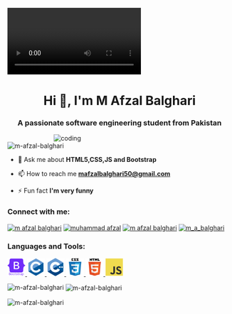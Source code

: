 ![logo](https://github.com/M-Afzal-Balghari/M-Afzal-Balghari/blob/main/M%20%20Afzal%20Balghari.mp4)

<h1 align="center">Hi 👋, I'm M Afzal Balghari</h1>
<h3 align="center">A passionate software engineering student from Pakistan</h3>

<img align="right" alt="coding" width="400" src="https://th.bing.com/th/id/R.9cf3a5c454cf6f04c96d16c58cd3a73a?rik=a62wCDyCaxOCWA&riu=http%3a%2f%2fwww.sysitco.com%2fimages%2fabout-img.png&ehk=IRGhVrRdnZhFvDs0jhsHk6NDKB%2b%2bSchKQkMqIhe9HmY%3d&risl=&pid=ImgRaw&r=0">

<p align="left"> <img src="https://komarev.com/ghpvc/?username=m-afzal-balghari&label=Profile%20views&color=0e75b6&style=flat" alt="m-afzal-balghari" /> </p>

- 💬 Ask me about **HTML5,CSS,JS and Bootstrap**

- 📫 How to reach me **mafzalbalghari50@gmail.com**

- ⚡ Fun fact **I'm very funny**

<h3 align="left">Connect with me:</h3>
<p align="left">
<a href="https://twitter.com/m afzal balghari" target="blank"><img align="center" src="https://raw.githubusercontent.com/rahuldkjain/github-profile-readme-generator/master/src/images/icons/Social/twitter.svg" alt="m afzal balghari" height="30" width="40" /></a>
<a href="https://linkedin.com/in/muhammad afzal" target="blank"><img align="center" src="https://raw.githubusercontent.com/rahuldkjain/github-profile-readme-generator/master/src/images/icons/Social/linked-in-alt.svg" alt="muhammad afzal" height="30" width="40" /></a>
<a href="https://fb.com/m afzal balghari" target="blank"><img align="center" src="https://raw.githubusercontent.com/rahuldkjain/github-profile-readme-generator/master/src/images/icons/Social/facebook.svg" alt="m afzal balghari" height="30" width="40" /></a>
<a href="https://instagram.com/m_a_balghari" target="blank"><img align="center" src="https://raw.githubusercontent.com/rahuldkjain/github-profile-readme-generator/master/src/images/icons/Social/instagram.svg" alt="m_a_balghari" height="30" width="40" /></a>
</p>

<h3 align="left">Languages and Tools:</h3>
<p align="left"> <a href="https://getbootstrap.com" target="_blank" rel="noreferrer"> <img src="https://raw.githubusercontent.com/devicons/devicon/master/icons/bootstrap/bootstrap-plain-wordmark.svg" alt="bootstrap" width="40" height="40"/> </a> <a href="https://www.cprogramming.com/" target="_blank" rel="noreferrer"> <img src="https://raw.githubusercontent.com/devicons/devicon/master/icons/c/c-original.svg" alt="c" width="40" height="40"/> </a> <a href="https://www.w3schools.com/cpp/" target="_blank" rel="noreferrer"> <img src="https://raw.githubusercontent.com/devicons/devicon/master/icons/cplusplus/cplusplus-original.svg" alt="cplusplus" width="40" height="40"/> </a> <a href="https://www.w3schools.com/css/" target="_blank" rel="noreferrer"> <img src="https://raw.githubusercontent.com/devicons/devicon/master/icons/css3/css3-original-wordmark.svg" alt="css3" width="40" height="40"/> </a> <a href="https://www.w3.org/html/" target="_blank" rel="noreferrer"> <img src="https://raw.githubusercontent.com/devicons/devicon/master/icons/html5/html5-original-wordmark.svg" alt="html5" width="40" height="40"/> </a> <a href="https://developer.mozilla.org/en-US/docs/Web/JavaScript" target="_blank" rel="noreferrer"> <img src="https://raw.githubusercontent.com/devicons/devicon/master/icons/javascript/javascript-original.svg" alt="javascript" width="40" height="40"/> </a> </p>

<p><img align="left" src="https://github-readme-stats.vercel.app/api/top-langs?username=m-afzal-balghari&show_icons=true&locale=en&layout=compact" alt="m-afzal-balghari" /></p>

<p>&nbsp;<img align="center" src="https://github-readme-stats.vercel.app/api?username=m-afzal-balghari&show_icons=true&locale=en" alt="m-afzal-balghari" /></p>

<p><img align="center" src="https://github-readme-streak-stats.herokuapp.com/?user=m-afzal-balghari&" alt="m-afzal-balghari" /></p>
